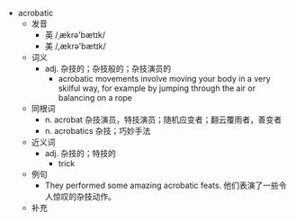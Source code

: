 - acrobatic
  - 发音
    - 英 /ˌækrə'bætɪk/
    - 美 /,ækrə'bætɪk/
  - 词义
    - adj. 杂技的；杂技般的；杂技演员的
      - acrobatic movements involve moving your body in a very skilful way, for example by jumping through the air or balancing on a rope
  - 同根词
    - n. acrobat 杂技演员，特技演员；随机应变者；翻云覆雨者，善变者
    - n. acrobatics 杂技；巧妙手法
  - 近义词
    - adj. 杂技的；特技的
      - trick
  - 例句
    - They performed some amazing acrobatic feats. 他们表演了一些令人惊叹的杂技动作。
  - 补充